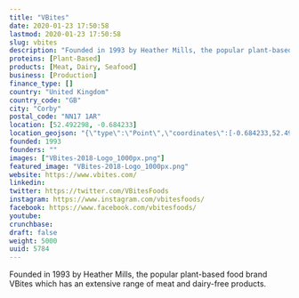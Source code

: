```yaml
---
title: "VBites"
date: 2020-01-23 17:50:58
lastmod: 2020-01-23 17:50:58
slug: vbites
description: "Founded in 1993 by Heather Mills, the popular plant-based food brand VBites which has an extensive range of meat and dairy-free products."
proteins: [Plant-Based]
products: [Meat, Dairy, Seafood]
business: [Production]
finance_type: []
country: "United Kingdom"
country_code: "GB"
city: "Corby"
postal_code: "NN17 1AR"
location: [52.492298, -0.684233]
location_geojson: "{\"type\":\"Point\",\"coordinates\":[-0.684233,52.492298]}"
founded: 1993
founders: ""
images: ["VBites-2018-Logo_1000px.png"]
featured_image: "VBites-2018-Logo_1000px.png"
website: https://www.vbites.com/
linkedin: 
twitter: https://twitter.com/VBitesFoods
instagram: https://www.instagram.com/vbitesfoods/
facebook: https://www.facebook.com/vbitesfoods/
youtube: 
crunchbase: 
draft: false
weight: 5000
uuid: 5784
---
```

Founded in 1993 by Heather Mills, the popular plant-based food brand VBites which has an extensive range of meat and dairy-free products.
